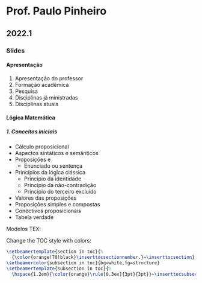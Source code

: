 # Prof. Paulo Pinheiro

## 2022.1

### Slides

#### Apresentação

1. Apresentação do professor
2. Formação acadêmica
3. Pesquisa
4. Disciplinas já ministradas
5. Disciplinas atuais

#### Lógica Matemática

##### 1. Conceitos iniciais

* Cálculo proposicional
* Aspectos sintáticos e semânticos
* Proposições e
  * Enunciado ou sentença
* Princípios da lógica clássica
  * Princípio da identidade
  * Princípio da não-contradição
  * Princípio do terceiro excluído
* Valores das proposições
* Proposições simples e compostas
* Conectivos proposicionais
* Tabela verdade

Modelos TEX:

Change the TOC style with colors:

```tex
\setbeamertemplate{section in toc}{%
  {\color{orange!70!black}\inserttocsectionnumber.}~\inserttocsection}
\setbeamercolor{subsection in toc}{bg=white,fg=structure}
\setbeamertemplate{subsection in toc}{%
  \hspace{1.2em}{\color{orange}\rule[0.3ex]{3pt}{3pt}}~\inserttocsubsection\par}

```
